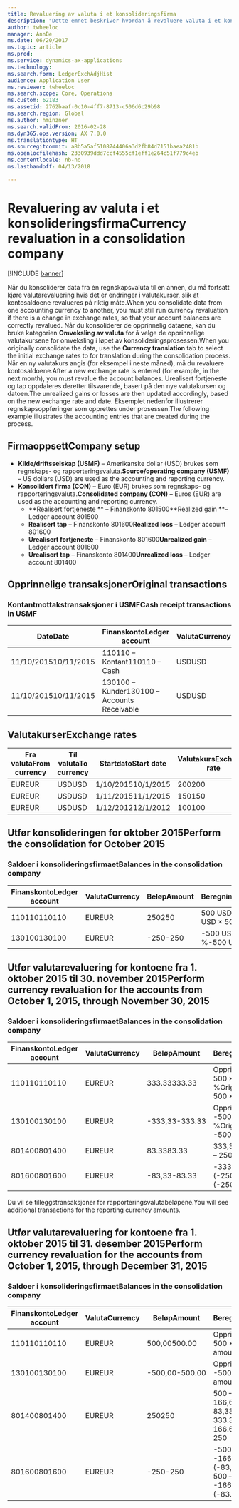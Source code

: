 ```yaml
---
title: Revaluering av valuta i et konsolideringsfirma
description: "Dette emnet beskriver hvordan å revaluere valuta i et konsolideringsselskap."
author: twheeloc
manager: AnnBe
ms.date: 06/20/2017
ms.topic: article
ms.prod: 
ms.service: dynamics-ax-applications
ms.technology: 
ms.search.form: LedgerExchAdjHist
audience: Application User
ms.reviewer: twheeloc
ms.search.scope: Core, Operations
ms.custom: 62183
ms.assetid: 2762baaf-0c10-4ff7-8713-c506d6c29b98
ms.search.region: Global
ms.author: hminzner
ms.search.validFrom: 2016-02-28
ms.dyn365.ops.version: AX 7.0.0
ms.translationtype: HT
ms.sourcegitcommit: a8b5a5af5108744406a3d2fb84d7151baea2481b
ms.openlocfilehash: 2330939ddd7ccf4555cf1eff1e264c51f779c4eb
ms.contentlocale: nb-no
ms.lasthandoff: 04/13/2018

---
```


# <a name="currency-revaluation-in-a-consolidation-company"></a><span data-ttu-id="016f6-103">Revaluering av valuta i et konsolideringsfirma</span><span class="sxs-lookup"><span data-stu-id="016f6-103">Currency revaluation in a consolidation company</span></span>

[!INCLUDE [banner](../includes/banner.md)]

<span data-ttu-id="016f6-104">Når du konsoliderer data fra én regnskapsvaluta til en annen, du må fortsatt kjøre valutarevaluering hvis det er endringer i valutakurser, slik at kontosaldoene revalueres på riktig måte.</span><span class="sxs-lookup"><span data-stu-id="016f6-104">When you consolidate data from one accounting currency to another, you must still run currency revaluation if there is a change in exchange rates, so that your account balances  are correctly revalued.</span></span> <span data-ttu-id="016f6-105">Når du konsoliderer de opprinnelig dataene, kan du bruke kategorien **Omveksling av valuta** for å velge de opprinnelige valutakursene for omveksling i løpet av konsolideringsprosessen.</span><span class="sxs-lookup"><span data-stu-id="016f6-105">When you originally consolidate the data, use the **Currency translation** tab to select the initial exchange rates to for translation during the consolidation process.</span></span> <span data-ttu-id="016f6-106">Når en ny valutakurs angis (for eksempel i neste måned), må du revaluere kontosaldoene.</span><span class="sxs-lookup"><span data-stu-id="016f6-106">After a new exchange rate is entered (for example, in the next month), you must revalue the account balances.</span></span> <span data-ttu-id="016f6-107">Urealisert fortjeneste og tap oppdateres deretter tilsvarende, basert på den nye valutakursen og datoen.</span><span class="sxs-lookup"><span data-stu-id="016f6-107">The unrealized gains or losses are then updated accordingly, based on the new exchange rate and date.</span></span> <span data-ttu-id="016f6-108">Eksemplet nedenfor illustrerer regnskapsoppføringer som opprettes under prosessen.</span><span class="sxs-lookup"><span data-stu-id="016f6-108">The following example illustrates the accounting entries that are created during the process.</span></span>

## <a name="company-setup"></a><span data-ttu-id="016f6-109">Firmaoppsett</span><span class="sxs-lookup"><span data-stu-id="016f6-109">Company setup</span></span>
-   <span data-ttu-id="016f6-110">**Kilde/driftsselskap (USMF)** – Amerikanske dollar (USD) brukes som regnskaps- og rapporteringsvaluta.</span><span class="sxs-lookup"><span data-stu-id="016f6-110">**Source/operating company (USMF)** – US dollars (USD) are used as the accounting and reporting currency.</span></span>
-   <span data-ttu-id="016f6-111">**Konsolidert firma (CON)** – Euro (EUR) brukes som regnskaps- og rapporteringsvaluta.</span><span class="sxs-lookup"><span data-stu-id="016f6-111">**Consolidated company (CON)** – Euros (EUR) are used as the accounting and reporting currency.</span></span>
    -   <span data-ttu-id="016f6-112">**Realisert fortjeneste ** – Finanskonto 801500</span><span class="sxs-lookup"><span data-stu-id="016f6-112">**Realized gain **– Ledger account 801500</span></span>
    -   <span data-ttu-id="016f6-113">**Realisert tap** – Finanskonto 801600</span><span class="sxs-lookup"><span data-stu-id="016f6-113">**Realized loss** – Ledger account 801600</span></span>
    -   <span data-ttu-id="016f6-114">**Urealisert fortjeneste** – Finanskonto 801600</span><span class="sxs-lookup"><span data-stu-id="016f6-114">**Unrealized gain** – Ledger account 801600</span></span>
    -   <span data-ttu-id="016f6-115">**Urealisert tap** – Finanskonto 801400</span><span class="sxs-lookup"><span data-stu-id="016f6-115">**Unrealized loss** – Ledger account 801400</span></span>

## <a name="original-transactions"></a><span data-ttu-id="016f6-116">Opprinnelige transaksjoner</span><span class="sxs-lookup"><span data-stu-id="016f6-116">Original transactions</span></span>
### <a name="cash-receipt-transactions-in-usmf"></a><span data-ttu-id="016f6-117">Kontantmottakstransaksjoner i USMF</span><span class="sxs-lookup"><span data-stu-id="016f6-117">Cash receipt transactions in USMF</span></span>

| <span data-ttu-id="016f6-118">Dato</span><span class="sxs-lookup"><span data-stu-id="016f6-118">Date</span></span>       | <span data-ttu-id="016f6-119">Finanskonto</span><span class="sxs-lookup"><span data-stu-id="016f6-119">Ledger account</span></span>               | <span data-ttu-id="016f6-120">Valuta</span><span class="sxs-lookup"><span data-stu-id="016f6-120">Currency</span></span> | <span data-ttu-id="016f6-121">Beløp</span><span class="sxs-lookup"><span data-stu-id="016f6-121">Amount</span></span> |
|------------|------------------------------|----------|--------|
| <span data-ttu-id="016f6-122">11/10/2015</span><span class="sxs-lookup"><span data-stu-id="016f6-122">10/11/2015</span></span> | <span data-ttu-id="016f6-123">110110 – Kontant</span><span class="sxs-lookup"><span data-stu-id="016f6-123">110110 – Cash</span></span>                | <span data-ttu-id="016f6-124">USD</span><span class="sxs-lookup"><span data-stu-id="016f6-124">USD</span></span>      | <span data-ttu-id="016f6-125">500</span><span class="sxs-lookup"><span data-stu-id="016f6-125">500</span></span>    |
| <span data-ttu-id="016f6-126">11/10/2015</span><span class="sxs-lookup"><span data-stu-id="016f6-126">10/11/2015</span></span> | <span data-ttu-id="016f6-127">130100 – Kunder</span><span class="sxs-lookup"><span data-stu-id="016f6-127">130100 – Accounts Receivable</span></span> | <span data-ttu-id="016f6-128">USD</span><span class="sxs-lookup"><span data-stu-id="016f6-128">USD</span></span>      | <span data-ttu-id="016f6-129">-500</span><span class="sxs-lookup"><span data-stu-id="016f6-129">-500</span></span>   |

## <a name="exchange-rates"></a><span data-ttu-id="016f6-130">Valutakurser</span><span class="sxs-lookup"><span data-stu-id="016f6-130">Exchange rates</span></span>

| <span data-ttu-id="016f6-131">Fra valuta</span><span class="sxs-lookup"><span data-stu-id="016f6-131">From currency</span></span> | <span data-ttu-id="016f6-132">Til valuta</span><span class="sxs-lookup"><span data-stu-id="016f6-132">To currency</span></span> | <span data-ttu-id="016f6-133">Startdato</span><span class="sxs-lookup"><span data-stu-id="016f6-133">Start date</span></span> | <span data-ttu-id="016f6-134">Valutakurs</span><span class="sxs-lookup"><span data-stu-id="016f6-134">Exchange rate</span></span> |
|---------------|-------------|------------|---------------|
| <span data-ttu-id="016f6-135">EUR</span><span class="sxs-lookup"><span data-stu-id="016f6-135">EUR</span></span>           | <span data-ttu-id="016f6-136">USD</span><span class="sxs-lookup"><span data-stu-id="016f6-136">USD</span></span>         | <span data-ttu-id="016f6-137">1/10/2015</span><span class="sxs-lookup"><span data-stu-id="016f6-137">10/1/2015</span></span>  | <span data-ttu-id="016f6-138">200</span><span class="sxs-lookup"><span data-stu-id="016f6-138">200</span></span>           |
| <span data-ttu-id="016f6-139">EUR</span><span class="sxs-lookup"><span data-stu-id="016f6-139">EUR</span></span>           | <span data-ttu-id="016f6-140">USD</span><span class="sxs-lookup"><span data-stu-id="016f6-140">USD</span></span>         | <span data-ttu-id="016f6-141">1/11/2015</span><span class="sxs-lookup"><span data-stu-id="016f6-141">11/1/2015</span></span>  | <span data-ttu-id="016f6-142">150</span><span class="sxs-lookup"><span data-stu-id="016f6-142">150</span></span>           |
| <span data-ttu-id="016f6-143">EUR</span><span class="sxs-lookup"><span data-stu-id="016f6-143">EUR</span></span>           | <span data-ttu-id="016f6-144">USD</span><span class="sxs-lookup"><span data-stu-id="016f6-144">USD</span></span>         | <span data-ttu-id="016f6-145">1/12/2012</span><span class="sxs-lookup"><span data-stu-id="016f6-145">12/1/2012</span></span>  | <span data-ttu-id="016f6-146">100</span><span class="sxs-lookup"><span data-stu-id="016f6-146">100</span></span>           |

## <a name="perform-the-consolidation-for-october-2015"></a><span data-ttu-id="016f6-147">Utfør konsolideringen for oktober 2015</span><span class="sxs-lookup"><span data-stu-id="016f6-147">Perform the consolidation for October 2015</span></span>
### <a name="balances-in-the-consolidation-company"></a><span data-ttu-id="016f6-148">Saldoer i konsolideringsfirmaet</span><span class="sxs-lookup"><span data-stu-id="016f6-148">Balances in the consolidation company</span></span>

| <span data-ttu-id="016f6-149">Finanskonto</span><span class="sxs-lookup"><span data-stu-id="016f6-149">Ledger account</span></span> | <span data-ttu-id="016f6-150">Valuta</span><span class="sxs-lookup"><span data-stu-id="016f6-150">Currency</span></span> | <span data-ttu-id="016f6-151">Beløp</span><span class="sxs-lookup"><span data-stu-id="016f6-151">Amount</span></span> | <span data-ttu-id="016f6-152">Beregning</span><span class="sxs-lookup"><span data-stu-id="016f6-152">Calculation</span></span>    |
|----------------|----------|--------|----------------|
| <span data-ttu-id="016f6-153">110110</span><span class="sxs-lookup"><span data-stu-id="016f6-153">110110</span></span>         | <span data-ttu-id="016f6-154">EUR</span><span class="sxs-lookup"><span data-stu-id="016f6-154">EUR</span></span>      | <span data-ttu-id="016f6-155">250</span><span class="sxs-lookup"><span data-stu-id="016f6-155">250</span></span>    | <span data-ttu-id="016f6-156">500 USD × 50 %</span><span class="sxs-lookup"><span data-stu-id="016f6-156">500 USD × 50%</span></span>  |
| <span data-ttu-id="016f6-157">130100</span><span class="sxs-lookup"><span data-stu-id="016f6-157">130100</span></span>         | <span data-ttu-id="016f6-158">EUR</span><span class="sxs-lookup"><span data-stu-id="016f6-158">EUR</span></span>      | <span data-ttu-id="016f6-159">-250</span><span class="sxs-lookup"><span data-stu-id="016f6-159">-250</span></span>   | <span data-ttu-id="016f6-160">-500 USD × 50 %</span><span class="sxs-lookup"><span data-stu-id="016f6-160">-500 USD × 50%</span></span> |

## <a name="perform-currency-revaluation-for-the-accounts-from-october-1-2015-through-november-30-2015"></a><span data-ttu-id="016f6-161">Utfør valutarevaluering for kontoene fra 1. oktober 2015 til 30. november 2015</span><span class="sxs-lookup"><span data-stu-id="016f6-161">Perform currency revaluation for the accounts from October 1, 2015, through November 30, 2015</span></span>
### <a name="balances-in-the-consolidation-company"></a><span data-ttu-id="016f6-162">Saldoer i konsolideringsfirmaet</span><span class="sxs-lookup"><span data-stu-id="016f6-162">Balances in the consolidation company</span></span>

| <span data-ttu-id="016f6-163">Finanskonto</span><span class="sxs-lookup"><span data-stu-id="016f6-163">Ledger account</span></span> | <span data-ttu-id="016f6-164">Valuta</span><span class="sxs-lookup"><span data-stu-id="016f6-164">Currency</span></span> | <span data-ttu-id="016f6-165">Beløp</span><span class="sxs-lookup"><span data-stu-id="016f6-165">Amount</span></span>  | <span data-ttu-id="016f6-166">Beregning</span><span class="sxs-lookup"><span data-stu-id="016f6-166">Calculation</span></span>                        |
|----------------|----------|---------|------------------------------------|
| <span data-ttu-id="016f6-167">110110</span><span class="sxs-lookup"><span data-stu-id="016f6-167">110110</span></span>         | <span data-ttu-id="016f6-168">EUR</span><span class="sxs-lookup"><span data-stu-id="016f6-168">EUR</span></span>      | <span data-ttu-id="016f6-169">333.33</span><span class="sxs-lookup"><span data-stu-id="016f6-169">333.33</span></span>  | <span data-ttu-id="016f6-170">Opprinnelig beløp 500 × 66,6667 %</span><span class="sxs-lookup"><span data-stu-id="016f6-170">Original amount of 500 × 66.6667%</span></span>  |
| <span data-ttu-id="016f6-171">130100</span><span class="sxs-lookup"><span data-stu-id="016f6-171">130100</span></span>         | <span data-ttu-id="016f6-172">EUR</span><span class="sxs-lookup"><span data-stu-id="016f6-172">EUR</span></span>      | <span data-ttu-id="016f6-173">-333,33</span><span class="sxs-lookup"><span data-stu-id="016f6-173">-333.33</span></span> | <span data-ttu-id="016f6-174">Opprinnelig beløp -500 × 66,6667 %</span><span class="sxs-lookup"><span data-stu-id="016f6-174">Original amount of -500 × 66.6667%</span></span> |
| <span data-ttu-id="016f6-175">801400</span><span class="sxs-lookup"><span data-stu-id="016f6-175">801400</span></span>         | <span data-ttu-id="016f6-176">EUR</span><span class="sxs-lookup"><span data-stu-id="016f6-176">EUR</span></span>      | <span data-ttu-id="016f6-177">83.33</span><span class="sxs-lookup"><span data-stu-id="016f6-177">83.33</span></span>   | <span data-ttu-id="016f6-178">333,33 – 250</span><span class="sxs-lookup"><span data-stu-id="016f6-178">333.33 – 250</span></span>                       |
| <span data-ttu-id="016f6-179">801600</span><span class="sxs-lookup"><span data-stu-id="016f6-179">801600</span></span>         | <span data-ttu-id="016f6-180">EUR</span><span class="sxs-lookup"><span data-stu-id="016f6-180">EUR</span></span>      | <span data-ttu-id="016f6-181">-83,33</span><span class="sxs-lookup"><span data-stu-id="016f6-181">-83.33</span></span>  | <span data-ttu-id="016f6-182">-333,33 – (-250)</span><span class="sxs-lookup"><span data-stu-id="016f6-182">-333.33 – (-250)</span></span>                   |

<span data-ttu-id="016f6-183">Du vil se tilleggstransaksjoner for rapporteringsvalutabeløpene.</span><span class="sxs-lookup"><span data-stu-id="016f6-183">You will see additional transactions for the reporting currency amounts.</span></span>

## <a name="perform-currency-revaluation-for-the-accounts-from-october-1-2015-through-december-31-2015"></a><span data-ttu-id="016f6-184">Utfør valutarevaluering for kontoene fra 1. oktober 2015 til 31. desember 2015</span><span class="sxs-lookup"><span data-stu-id="016f6-184">Perform currency revaluation for the accounts from October 1, 2015, through December 31, 2015</span></span>
### <a name="balances-in-the-consolidation-company"></a><span data-ttu-id="016f6-185">Saldoer i konsolideringsfirmaet</span><span class="sxs-lookup"><span data-stu-id="016f6-185">Balances in the consolidation company</span></span>

| <span data-ttu-id="016f6-186">Finanskonto</span><span class="sxs-lookup"><span data-stu-id="016f6-186">Ledger account</span></span> | <span data-ttu-id="016f6-187">Valuta</span><span class="sxs-lookup"><span data-stu-id="016f6-187">Currency</span></span> | <span data-ttu-id="016f6-188">Beløp</span><span class="sxs-lookup"><span data-stu-id="016f6-188">Amount</span></span>  | <span data-ttu-id="016f6-189">Beregning</span><span class="sxs-lookup"><span data-stu-id="016f6-189">Calculation</span></span>                                          |
|----------------|----------|---------|------------------------------------------------------|
| <span data-ttu-id="016f6-190">110110</span><span class="sxs-lookup"><span data-stu-id="016f6-190">110110</span></span>         | <span data-ttu-id="016f6-191">EUR</span><span class="sxs-lookup"><span data-stu-id="016f6-191">EUR</span></span>      | <span data-ttu-id="016f6-192">500,00</span><span class="sxs-lookup"><span data-stu-id="016f6-192">500.00</span></span>  | <span data-ttu-id="016f6-193">Opprinnelig beløp 500 × 1</span><span class="sxs-lookup"><span data-stu-id="016f6-193">Original amount of 500 × 1</span></span>                           |
| <span data-ttu-id="016f6-194">130100</span><span class="sxs-lookup"><span data-stu-id="016f6-194">130100</span></span>         | <span data-ttu-id="016f6-195">EUR</span><span class="sxs-lookup"><span data-stu-id="016f6-195">EUR</span></span>      | <span data-ttu-id="016f6-196">-500,00</span><span class="sxs-lookup"><span data-stu-id="016f6-196">-500.00</span></span> | <span data-ttu-id="016f6-197">Opprinnelig beløp -500 × 1</span><span class="sxs-lookup"><span data-stu-id="016f6-197">Original amount of -500 × 1</span></span>                          |
| <span data-ttu-id="016f6-198">801400</span><span class="sxs-lookup"><span data-stu-id="016f6-198">801400</span></span>         | <span data-ttu-id="016f6-199">EUR</span><span class="sxs-lookup"><span data-stu-id="016f6-199">EUR</span></span>      | <span data-ttu-id="016f6-200">250</span><span class="sxs-lookup"><span data-stu-id="016f6-200">250</span></span>     | <span data-ttu-id="016f6-201">500 – 333,33 = 166,67 166,67 + 83,33 = 250</span><span class="sxs-lookup"><span data-stu-id="016f6-201">500 – 333.33 = 166.67 166.67 + 83.33 = 250</span></span>           |
| <span data-ttu-id="016f6-202">801600</span><span class="sxs-lookup"><span data-stu-id="016f6-202">801600</span></span>         | <span data-ttu-id="016f6-203">EUR</span><span class="sxs-lookup"><span data-stu-id="016f6-203">EUR</span></span>      | <span data-ttu-id="016f6-204">-250</span><span class="sxs-lookup"><span data-stu-id="016f6-204">-250</span></span>    | <span data-ttu-id="016f6-205">-500 – (-333,33) = -166,67 -166,67 + (-83,33) = -250</span><span class="sxs-lookup"><span data-stu-id="016f6-205">-500 – (-333.33) = -166.67 -166.67 + (-83.33) = -250</span></span> |






